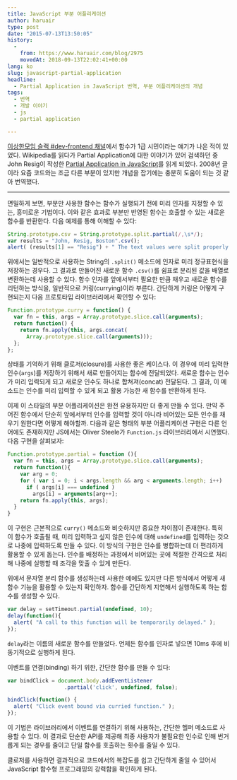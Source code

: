 ```yaml
---
title: JavaScript 부분 어플리케이션
author: haruair
type: post
date: "2015-07-13T13:50:05"
history:
  - 
    from: https://www.haruair.com/blog/2975
    movedAt: 2018-09-13T22:02:41+00:00
lang: ko
slug: javascript-partial-application
headline:
  - Partial Application in JavaScript 번역, 부분 어플리케이션의 개념
tags:
  - 번역
  - 개발 이야기
  - js
  - partial application

---
```

[이상한모임 슬랙 #dev-frontend 채널][1]에서 함수가 1급 시민이라는 얘기가 나온 적이 있었다. Wikipedia를 읽다가 Partial Application에 대한 이야기가 있어 검색하던 중 John Resig이 작성한 [Partial Application in JavaScript][2]를 읽게 되었다. 2008년 글이라 요즘 코드와는 조금 다른 부분이 있지만 개념을 잡기에는 충분히 도움이 되는 것 같아 번역했다.

* * *

면밀하게 보면, 부분만 사용한 함수는 함수가 실행되기 전에 미리 인자를 지정할 수 있는, 흥미로운 기법이다. 이와 같은 효과로 부분만 반영된 함수는 호출할 수 있는 새로운 함수를 반환한다. 다음 예제를 통해 이해할 수 있다:

```js
String.prototype.csv = String.prototype.split.partial(/,\s*/);
var results = "John, Resig, Boston".csv();
alert( (results[1] == "Resig") + " The text values were split properly." );
```
    

위에서는 일반적으로 사용하는 String의 `.split()` 메소드에 인자로 미리 정규표현식을 저장하는 경우다. 그 결과로 만들어진 새로운 함수 `.csv()`를 쉼표로 분리된 값을 배열로 변환하는데 사용할 수 있다. 함수 인자를 앞에서부터 필요한 만큼 채우고 새로운 함수를 리턴하는 방식을, 일반적으로 커링(currying)이라 부른다. 간단하게 커링은 어떻게 구현되는지 다음 프로토타입 라이브러리에서 확인할 수 있다:

```js
Function.prototype.curry = function() {
  var fn = this, args = Array.prototype.slice.call(arguments);
  return function() {
    return fn.apply(this, args.concat(
      Array.prototype.slice.call(arguments)));
  };
};
```

상태를 기억하기 위해 클로저(closure)를 사용한 좋은 케이스다. 이 경우에 미리 입력한 인수(`args`)를 저장하기 위해서 새로 만들어지는 함수에 전달되었다. 새로운 함수는 인수가 미리 입력되게 되고 새로운 인수도 하나로 합쳐져(concat) 전달된다. 그 결과, 이 메소드는 인수를 미리 입력할 수 있게 되고 활용 가능한 새 함수를 반환하게 된다.

이제 이 스타일의 부분 어플리케이션은 완전 유용하지만 더 좋게 만들 수 있다. 만약 주어진 함수에서 단순히 앞에서부터 인수를 입력할 것이 아니라 비어있는 모든 인수를 채우기 원한다면 어떻게 해야할까. 다음과 같은 형태의 부분 어플리케이션 구현은 다른 언어에도 존재하지만 JS에서는 Oliver Steele가 `Function.js` 라이브러리에서 시연했다. 다음 구현을 살펴보자:

```js
Function.prototype.partial = function (){
  var fn = this, args = Array.prototype.slice.call(arguments);
  return function(){
    var arg = 0;
    for ( var i = 0; i < args.length && arg < arguments.length; i++)
      if ( args[i] === undefined )
        args[i] = arguments[arg++];
    return fn.apply(this, args);
  }
}
```

이 구현은 근본적으로 `curry()` 메소드와 비슷하지만 중요한 차이점이 존재한다. 특히 이 함수가 호출될 때, 미리 입력하고 싶지 않은 인수에 대해 `undefined`를 입력하는 것으로 나중에 입력하도록 만들 수 있다. 이 방식의 구현은 인수를 병합하는데 더 편리하게 활용할 수 있게 돕는다. 인수를 배정하는 과정에서 비어있는 곳에 적절한 간격으로 처리해 나중에 실행할 때 조각을 맞출 수 있게 만든다.

위에서 문자열 분리 함수를 생성하는데 사용한 예에도 있지만 다른 방식에서 어떻게 새 함수 기능을 활용할 수 있는지 확인하자. 함수를 간단하게 지연해서 실행하도록 하는 함수를 생성할 수 있다.

```js
var delay = setTimeout.partial(undefined, 10);
delay(function(){
  alert( "A call to this function will be temporarily delayed." );
});
```
    

`delay`라는 이름의 새로운 함수를 만들었다. 언제든 함수를 인자로 넣으면 10ms 후에 비동기적으로 실행하게 된다.

이벤트를 연결(binding) 하기 위한, 간단한 함수를 만들 수 있다:

```js
var bindClick = document.body.addEventListener
                  .partial('click', undefined, false);

bindClick(function() {
  alert( "Click event bound via curried function." );
});
```

이 기법은 라이브러리에서 이벤트를 연결하기 위해 사용하는, 간단한 헬퍼 메소드로 사용할 수 있다. 이 결과로 단순한 API를 제공해 최종 사용자가 불필요한 인수로 인해 번거롭게 되는 경우를 줄이고 단일 함수를 호출하는 횟수를 줄일 수 있다.

클로저를 사용하면 결과적으로 코드에서의 복잡도를 쉽고 간단하게 줄일 수 있어서 JavaScript 함수형 프로그래밍의 강력함을 확인하게 된다.

 [1]: https://weirdmeetup.slack.com/messages/dev-frontend/
 [2]: http://ejohn.org/blog/partial-functions-in-javascript/